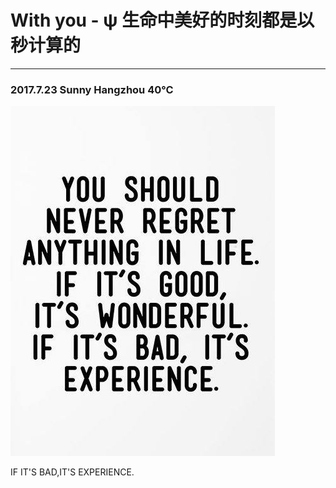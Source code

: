 # With you - ψ 生命中美好的时刻都是以秒计算的

---

### 2017.7.23    Sunny   Hangzhou 40℃

![](/assets/18739850_1354167171327883_5559581380263127066_n.jpg)

IF IT'S BAD,IT'S EXPERIENCE.




